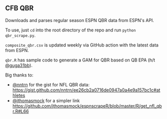 CFB QBR
---

Downloads and parses regular season ESPN QBR data from ESPN's API.

To use, just `cd` into the root directory of the repo and run `python qbr_scrape.py`.

`composite_qbr.csv` is updated weekly via GitHub action with the latest data from ESPN.

`qbr.R` has sample code to generate a GAM for QBR based on QB EPA (h/t [@guga31bb](https://github.com/guga31bb)).

Big thanks to:

* [@nntrn](https://github.com/nntrn) for the gist for NFL QBR data: https://gist.github.com/nntrn/ee26cb2a0716de0947a0a4e9a157bc1c#athletes
* [@jthomasmock](https://github.com/jthomasmock) for a simpler link https://github.com/jthomasmock/espnscrapeR/blob/master/R/get_nfl_qbr.R#L66


